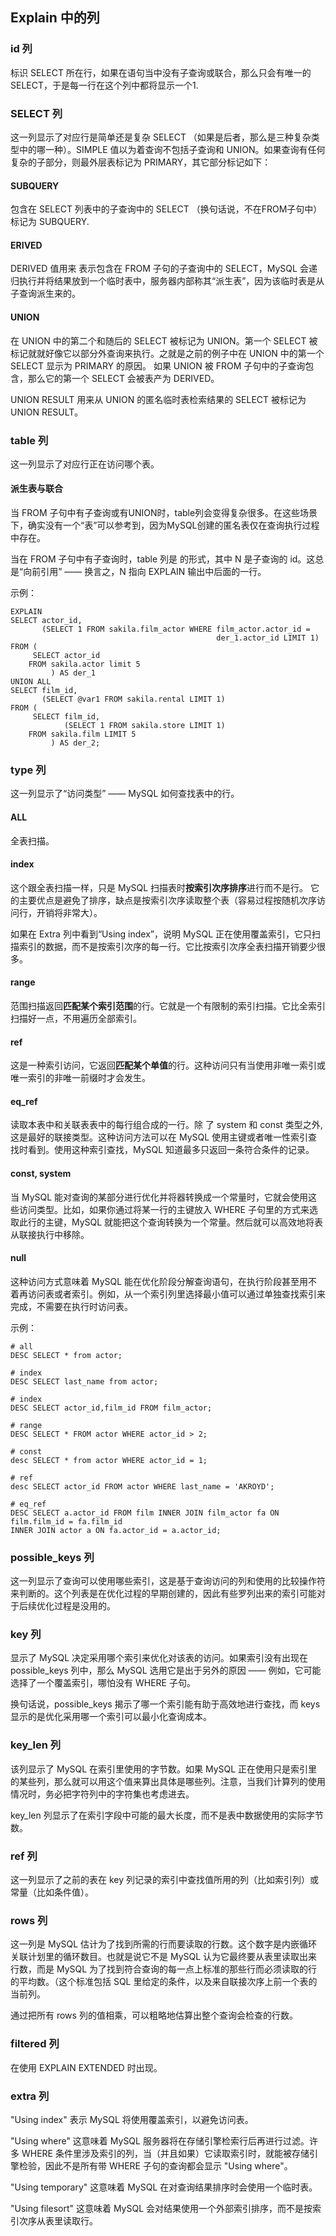 ## Explain 中的列

### id 列
标识 SELECT 所在行，如果在语句当中没有子查询或联合，那么只会有唯一的SELECT，于是每一行在这个列中都将显示一个1.



### SELECT 列
这一列显示了对应行是简单还是复杂 SELECT （如果是后者，那么是三种复杂类型中的哪一种）。SIMPLE 值以为着查询不包括子查询和 UNION。如果查询有任何复杂的子部分，则最外层表标记为 PRIMARY，其它部分标记如下：

#### SUBQUERY
包含在 SELECT 列表中的子查询中的 SELECT （换句话说，不在FROM子句中）标记为 SUBQUERY.

#### ERIVED
DERIVED 值用来 表示包含在 FROM 子句的子查询中的 SELECT，MySQL 会递归执行并将结果放到一个临时表中，服务器内部称其“派生表”，因为该临时表是从子查询派生来的。

#### UNION
在 UNION 中的第二个和随后的 SELECT 被标记为 UNION。第一个 SELECT 被标记就就好像它以部分外查询来执行。之就是之前的例子中在 UNION 中的第一个 SELECT 显示为 PRIMARY 的原因。
如果 UNION 被 FROM 子句中的子查询包含，那么它的第一个 SELECT 会被表产为 DERIVED。

UNION RESULT
用来从 UNION 的匿名临时表检索结果的 SELECT 被标记为 UNION RESULT。



### table 列
这一列显示了对应行正在访问哪个表。

#### 派生表与联合
当 FROM 子句中有子查询或有UNION时，table列会变得复杂很多。在这些场景下，确实没有一个“表”可以参考到，因为MySQL创建的匿名表仅在查询执行过程中存在。

当在 FROM 子句中有子查询时，table 列是 <derivedN> 的形式，其中 N 是子查询的 id。这总是“向前引用” —— 换言之，N 指向 EXPLAIN 输出中后面的一行。

示例：
```
EXPLAIN
SELECT actor_id,
       (SELECT 1 FROM sakila.film_actor WHERE film_actor.actor_id =
                                              der_1.actor_id LIMIT 1)
FROM (
     SELECT actor_id
    FROM sakila.actor limit 5
         ) AS der_1
UNION ALL
SELECT film_id,
       (SELECT @var1 FROM sakila.rental LIMIT 1)
FROM (
     SELECT film_id,
            (SELECT 1 FROM sakila.store LIMIT 1)
    FROM sakila.film LIMIT 5
         ) AS der_2;
```



### type 列
这一列显示了“访问类型” —— MySQL 如何查找表中的行。

#### ALL
全表扫描。

#### index
这个跟全表扫描一样，只是 MySQL 扫描表时**按索引次序排序**进行而不是行。
它的主要优点是避免了排序，缺点是按索引次序读取整个表（容易过程按随机次序访问行，开销将非常大）。

如果在 Extra 列中看到“Using index”，说明 MySQL 正在使用覆盖索引，它只扫描索引的数据，而不是按索引次序的每一行。它比按索引次序全表扫描开销要少很多。

#### range
范围扫描返回**匹配某个索引范围**的行。它就是一个有限制的索引扫描。它比全索引扫描好一点，不用遍历全部索引。

#### ref
这是一种索引访问，它返回**匹配某个单值**的行。这种访问只有当使用非唯一索引或唯一索引的非唯一前缀时才会发生。

#### eq_ref
读取本表中和关联表表中的每行组合成的一行。除 了 system 和 const 类型之外, 这是最好的联接类型。这种访问方法可以在 MySQL 使用主键或者唯一性索引查找时看到。使用这种索引查找，MySQL 知道最多只返回一条符合条件的记录。

#### const, system
当 MySQL 能对查询的某部分进行优化并将器转换成一个常量时，它就会使用这些访问类型。比如，如果你通过将某一行的主键放入 WHERE 子句里的方式来选取此行的主键，MySQL 就能把这个查询转换为一个常量。然后就可以高效地将表从联接执行中移除。

#### null
这种访问方式意味着 MySQL 能在优化阶段分解查询语句，在执行阶段甚至用不着再访问表或者索引。例如，从一个索引列里选择最小值可以通过单独查找索引来完成，不需要在执行时访问表。

示例：
```
# all
DESC SELECT * from actor;

# index
DESC SELECT last_name from actor;

# index
DESC SELECT actor_id,film_id FROM film_actor;

# range
DESC SELECT * FROM actor WHERE actor_id > 2;

# const
desc SELECT * from actor WHERE actor_id = 1;

# ref
desc SELECT actor_id FROM actor WHERE last_name = 'AKROYD';

# eq_ref
DESC SELECT a.actor_id FROM film INNER JOIN film_actor fa ON film.film_id = fa.film_id
INNER JOIN actor a ON fa.actor_id = a.actor_id;
```


### possible_keys 列
这一列显示了查询可以使用哪些索引，这是基于查询访问的列和使用的比较操作符来判断的。这个列表是在优化过程的早期创建的，因此有些罗列出来的索引可能对于后续优化过程是没用的。



### key 列
显示了 MySQL 决定采用哪个索引来优化对该表的访问。如果索引没有出现在 possible_keys 列中，那么 MySQL 选用它是出于另外的原因 —— 例如，它可能选择了一个覆盖索引，哪怕没有 WHERE 子句。

换句话说，possible_keys 揭示了哪一个索引能有助于高效地进行查找，而 keys 显示的是优化采用哪一个索引可以最小化查询成本。



### key_len 列
该列显示了 MySQL 在索引里使用的字节数。如果 MySQL 正在使用只是索引里的某些列，那么就可以用这个值来算出具体是哪些列。注意，当我们计算列的使用情况时，务必把字符列中的字符集也考虑进去。

key_len 列显示了在索引字段中可能的最大长度，而不是表中数据使用的实际字节数。



### ref 列
这一列显示了之前的表在 key 列记录的索引中查找值所用的列（比如索引列）或常量（比如条件值）。



### rows 列
这一列是 MySQL 估计为了找到所需的行而要读取的行数。这个数字是内嵌循环关联计划里的循环数目。也就是说它不是 MySQL 认为它最终要从表里读取出来行数，而是 MySQL 为了找到符合查询的每一点上标准的那些行而必须读取的行的平均数。（这个标准包括 SQL 里给定的条件，以及来自联接次序上前一个表的当前列。

通过把所有 rows 列的值相乘，可以粗略地估算出整个查询会检查的行数。



### filtered 列
在使用 EXPLAIN EXTENDED 时出现。



### extra 列

"Using index"
表示 MySQL 将使用覆盖索引，以避免访问表。

"Using where"
这意味着 MySQL 服务器将在存储引擎检索行后再进行过滤。许多 WHERE 条件里涉及索引的列，当（并且如果）它读取索引时，就能被存储引擎检验，因此不是所有带 WHERE 子句的查询都会显示 "Using where"。

"Using temporary"
这意味着 MySQL 在对查询结果排序时会使用一个临时表。

"Using filesort"
这意味着 MySQL 会对结果使用一个外部索引排序，而不是按索引次序从表里读取行。
